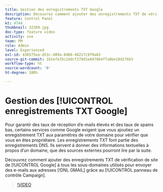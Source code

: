 ```yaml
---
title: Gestion des enregistrements TXT Google
description: Découvrez comment ajouter des enregistrements TXT de vérification de site de Google aux sous-domaines utilisés pour envoyer des e-mails aux adresses GMAIL grâce au panneau de contrôle Campaign.
feature: Control Panel
kt: 4744
thumbnail: 32369.jpg
doc-type: feature video
activity: use
team: PM
role: Admin
level: Experienced
exl-id: 436575ea-d53c-409a-8d66-48217c9f9a83
source-git-commit: 1b1efe35c2ddcf379d1e847064ffa8be18d276b3
workflow-type: ht
source-wordcount: '0'
ht-degree: 100%

---
```


# Gestion des [!UICONTROL enregistrements TXT Google]

Pour garantir des taux de réception d’e-mails élevés et des taux de spams bas, certains services comme Google exigent que vous ajoutiez un enregistrement TXT aux paramètres de votre domaine pour vérifier que vous en êtes propriétaire. Les enregistrements TXT font partie des enregistrements DNS. Ils servent à donner des informations textuelles à propos d’un domaine, que des sources externes pourront lire par la suite.

Découvrez comment ajouter des enregistrements TXT de vérification de site de [!UICONTROL Google] à tous les sous-domaines utilisés pour envoyer des e-mails aux adresses [!DNL GMAIL] grâce au [!UICONTROL panneau de contrôle Campaign].

>[!VIDEO](https://video.tv.adobe.com/v/32369?quality=12&learn=0n)
